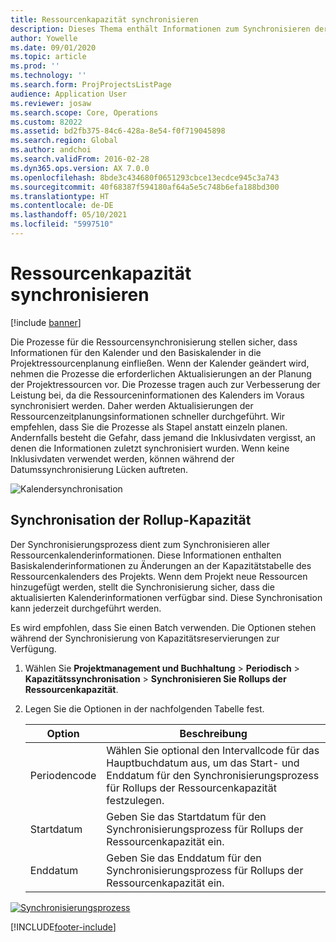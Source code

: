 ```yaml
---
title: Ressourcenkapazität synchronisieren
description: Dieses Thema enthält Informationen zum Synchronisieren der Kapazität einer Ressource über Kalender und Projekte hinweg.
author: Yowelle
ms.date: 09/01/2020
ms.topic: article
ms.prod: ''
ms.technology: ''
ms.search.form: ProjProjectsListPage
audience: Application User
ms.reviewer: josaw
ms.search.scope: Core, Operations
ms.custom: 82022
ms.assetid: bd2fb375-84c6-428a-8e54-f0f719045898
ms.search.region: Global
ms.author: andchoi
ms.search.validFrom: 2016-02-28
ms.dyn365.ops.version: AX 7.0.0
ms.openlocfilehash: 8bde3c434680f0651293cbce13ecdce945c3a743
ms.sourcegitcommit: 40f68387f594180af64a5e5c748b6efa188bd300
ms.translationtype: HT
ms.contentlocale: de-DE
ms.lasthandoff: 05/10/2021
ms.locfileid: "5997510"
---
```

# <a name="synchronize-resource-capacity"></a>Ressourcenkapazität synchronisieren

[!include [banner](../includes/banner.md)]

Die Prozesse für die Ressourcensynchronisierung stellen sicher, dass Informationen für den Kalender und den Basiskalender in die Projektressourcenplanung einfließen. Wenn der Kalender geändert wird, nehmen die Prozesse die erforderlichen Aktualisierungen an der Planung der Projektressourcen vor. Die Prozesse tragen auch zur Verbesserung der Leistung bei, da die Ressourceninformationen des Kalenders im Voraus synchronisiert werden. Daher werden Aktualisierungen der Ressourcenzeitplanungsinformationen schneller durchgeführt. Wir empfehlen, dass Sie die Prozesse als Stapel anstatt einzeln planen. Andernfalls besteht die Gefahr, dass jemand die Inklusivdaten vergisst, an denen die Informationen zuletzt synchronisiert wurden. Wenn keine Inklusivdaten verwendet werden, können während der Datumssynchronisierung Lücken auftreten.

![Kalendersynchronisation](./media/projectresourcing04-1024x471.jpg)

## <a name="synchronize-resource-capacity-roll-ups"></a>Synchronisation der Rollup-Kapazität

Der Synchronisierungsprozess dient zum Synchronisieren aller Ressourcenkalenderinformationen. Diese Informationen enthalten Basiskalenderinformationen zu Änderungen an der Kapazitätstabelle des Ressourcenkalenders des Projekts. Wenn dem Projekt neue Ressourcen hinzugefügt werden, stellt die Synchronisierung sicher, dass die aktualisierten Kalenderinformationen verfügbar sind. Diese Synchronisation kann jederzeit durchgeführt werden.

Es wird empfohlen, dass Sie einen Batch verwenden. Die Optionen stehen während der Synchronisierung von Kapazitätsreservierungen zur Verfügung.

1. Wählen Sie **Projektmanagement und Buchhaltung** &gt; **Periodisch** &gt; **Kapazitätssynchronisation** &gt; **Synchronisieren Sie Rollups der Ressourcenkapazität**.
2. Legen Sie die Optionen in der nachfolgenden Tabelle fest.

    | Option      | Beschreibung |
    |-------------|-------------|
    | Periodencode | Wählen Sie optional den Intervallcode für das Hauptbuchdatum aus, um das Start- und Enddatum für den Synchronisierungsprozess für Rollups der Ressourcenkapazität festzulegen. |
    | Startdatum  | Geben Sie das Startdatum für den Synchronisierungsprozess für Rollups der Ressourcenkapazität ein. |
    | Enddatum    | Geben Sie das Enddatum für den Synchronisierungsprozess für Rollups der Ressourcenkapazität ein. |

[![Synchronisierungsprozess](./media/projectresourcing09.jpg)](./media/projectresourcing09.jpg)


[!INCLUDE[footer-include](../includes/footer-banner.md)]